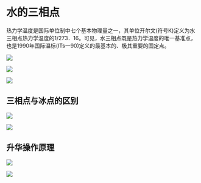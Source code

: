 # 水的三相点

热力学温度是国际单位制中七个基本物理量之一，其单位开尔文(符号K)定义为水三相点热力学温度的1/273．16。可见，水三相点既是热力学温度的唯一基准点，也是1990年国际温标(ITs一90)定义的最基本的、极其重要的固定点。

![](http://biangbiangpic.b0.upaiyun.com/blog/8fcddf7e41583d554e0042234735dded.jpg)

![](http://biangbiangpic.b0.upaiyun.com/blog/b496aabc471f60b04c84d6de5422e1d8.jpg)

![](http://biangbiangpic.b0.upaiyun.com/blog/0d4734077acf2813dc956fec6c8ca670.jpg)

## 三相点与冰点的区别

![](http://biangbiangpic.b0.upaiyun.com/blog/53cafe4cfb012a3d6778d4b605151ed3.jpg)

![](http://biangbiangpic.b0.upaiyun.com/blog/e4cfc133a19ca5bcb427df421cfdcf7a.jpg)

## 升华操作原理

![](http://biangbiangpic.b0.upaiyun.com/blog/53d4bab16fb55595343731596c36b536.jpg)

![](http://biangbiangpic.b0.upaiyun.com/blog/2d457dd0478357d189eaa2c963a623fa.jpg)
